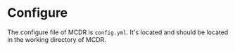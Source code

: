 # Configure

The configure file of MCDR is `config.yml`. It's located and should be located in the working directory of MCDR.


